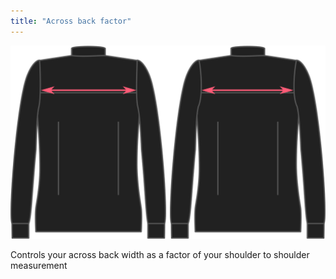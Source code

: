 ```yaml
---
title: "Across back factor"
---
```


![Across back factor](./acrossbackfactor.svg)

Controls your across back width as a factor of your shoulder to shoulder measurement





